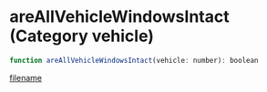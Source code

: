# areAllVehicleWindowsIntact (Category vehicle)

```js
function areAllVehicleWindowsIntact(vehicle: number): boolean
```

[filename](areAllVehicleWindowsIntact_m.md ':include')